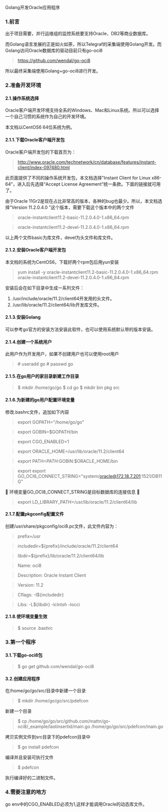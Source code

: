 Golang开发Oracle应用程序

### 1.前言

出于项目需要，并行运维组的监控系统要支持Oracle、DB2等商业数据库。

而Golang语言发展的正是如火如荼，所以Telegraf的采集端使用Golang开发。而Golang访问Oracle数据库的驱动目前只有go-oci8

> https://github.com/wendal/go-oci8

所以最终采集端使用Golang+go-oci8进行开发。

### 2.准备开发环境

#### 2.1.操作系统选择

Oracle客户端开发环境支持全系的Windows、Mac和Linux系统。所以可以选择一个自己习惯的系统作为自己的开发环境。

本文档以CentOS6 64位系统为例。

#### 2.1.1.下载Oracle客户端开发包

Oracle客户端开发包的下载首页为：

> http://www.oracle.com/technetwork/cn/database/features/instant-client/index-097480.html

此页面提供了不同的操作系统开发包，本文档选择"Instant Client for Linux x86-64"，进入后先选择“Accept License Agreement”统一条款。下面的链接就可用了。

由于Oracle 11Gr2是现在占比非常高的版本，各种的bug也最少。所以，本文档选择“Version 11.2.0.4.0 ”这个版本，需要下载这个版本中的两个文件

>  oracle-instantclient11.2-basic-11.2.0.4.0-1.x86_64.rpm 

>  oracle-instantclient11.2-devel-11.2.0.4.0-1.x86_64.rpm 

以上两个文件basic为库文件，devel为头文件和库文件。

#### 2.1.2.安装Oracle客户端开发包

本文档的系统为CentOS6，下载好两个rpm包后用yun安装

> yum install -y oracle-instantclient11.2-basic-11.2.0.4.0-1.x86_64.rpm oracle-instantclient11.2-devel-11.2.0.4.0-1.x86_64.rpm

安装后会在如下目录中生成一系列文件：

1. /usr/include/oracle/11.2/client64开发用的头文件。
1. /usr/lib/oracle/11.2/client64/lib开发库文件。

#### 2.1.3.安装Golang

可以参考go官方的安装方法安装此软件，也可以使用系统默认带的版本安装。

#### 2.1.4.创建一个系统用户

此用户作为开发用户，如果不创建用户也可以使用root用户

> \# useradd go
> \# passwd go

#### 2.1.5.在go用户的家目录新建工作目录

> $ mkdir /home/go/go
> $ cd go
> $ mkdir bin pkg src


#### 2.1.6.为新建的go用户配置环境变量

修改.bashrc文件，追加如下内容

> export GOPATH="/home/go/go"

> export GOBIN=$GOPATH/bin

> export CGO_ENABLED=1

> export ORACLE_HOME=/usr/lib/oracle/11.2/client64

> export PATH=$PATH:$GOBIN:$ORACLE_HOME/bin

> export export GO_OCI8_CONNECT_STRING="system/oracle@172.18.7.201:1521/DB11G"

:star2: 环境变量GO_OCI8_CONNECT_STRING是目标数据库的连接信息 :star2:

> export LD_LIBRARY_PATH=/usr/lib/oracle/11.2/client64/lib

#### 2.1.7.配置pkgconfig配置文件

创建/usr/share/pkgconfig/oci8.pc文件，此文件内容为：

> prefix=/usr

> includedir=${prefix}/include/oracle/11.2/client64

> libdir=${prefix}/lib/oracle/11.2/client64/lib

> 

> Name: oci8

> Description: Oracle Instant Client

> Version: 11.2

> Cflags: -I${includedir}

> Libs: -L${libdir} -lclntsh -locci



#### 2.1.8.使环境变量生效

> $ source .bashrc

### 3.第一个程序

#### 3.1.下载go-oci8包

> $ go get github.com/wendal/go-oci8

#### 3.2.创建应用程序

在/home/go/go/src/目录中新建一个目录

> $ mkdir /home/go/go/src/pdefcon

新建一个目录

> $ cp /home/go/go/src/github.com/mattn/go-oci8/\_example/lastinsertid/main.go /home/go/go/src/pdefcon/main.go

拷贝实例文件到src目录下的pdefcon目录中

> $ go install pdefcon

编译并且安装可执行文件

> $ pdefcon

执行编译好的二进制文件。

### 4.需要注意的地方

go env中的CGO_ENABLED必须为1,这样才能调用Oracle的动态库文件。





